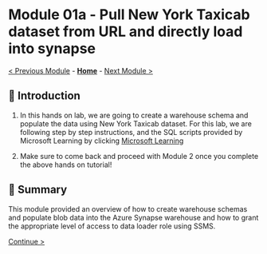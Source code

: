 # Module 01a - Pull New York Taxicab dataset from URL and directly load into synapse


[< Previous Module](../modules/module01.md) - **[Home](../README.md)** - [Next Module >](../modules/module02.md)

## :loudspeaker: Introduction

1. In this hands on lab, we are going to create a warehouse schema and populate the data using New York Taxicab dataset. 
For this lab, we are following step by step instructions, and the SQL scripts provided by Microsoft Learning by clicking [Microsoft Learning](https://learn.microsoft.com/en-us/azure/synapse-analytics/sql-data-warehouse/load-data-from-azure-blob-storage-using-copy) 


2. Make sure to come back and proceed with Module 2 once you complete the above hands on tutorial!

## :tada: Summary

This module provided an overview of how to create warehouse schemas and populate blob data into the Azure Synapse warehouse and how to grant the appropriate level of access to data loader role using SSMS.

[Continue >](../modules/module02.md)
